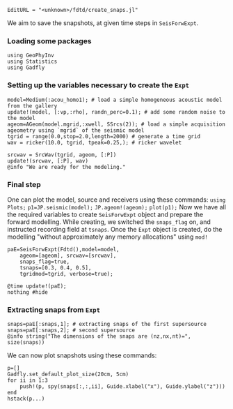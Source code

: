 ```@meta
EditURL = "<unknown>/fdtd/create_snaps.jl"
```

We aim to save the snapshots, at given time steps in `SeisForwExpt`.

### Loading some packages

```@example create_snaps
using GeoPhyInv
using Statistics
using Gadfly
```

### Setting up the variables necessary to create the `Expt`

```@example create_snaps
model=Medium(:acou_homo1); # load a simple homogeneous acoustic model from the gallery
update!(model, [:vp,:rho], randn_perc=0.1); # add some random noise to the model
ageom=AGeom(model.mgrid,:xwell, SSrcs(2)); # load a simple acquisition ageometry using `mgrid` of the seismic model
tgrid = range(0.0,stop=2.0,length=2000) # generate a time grid
wav = ricker(10.0, tgrid, tpeak=0.25,); # ricker wavelet

srcwav = SrcWav(tgrid, ageom, [:P])
update!(srcwav, [:P], wav)
@info "We are ready for the modeling."
```

### Final step

One can plot the model, source and receivers using these commands:
`using Plots;`
`p1=JP.seismic(model);`
`JP.ageom!(ageom);`
`plot(p1);`
Now we have all the required variables to create `SeisForwExpt` object and
prepare the forward modelling.
While creating, we switched the `snaps_flag` on, and instructed recording field at
`tsnaps`.
Once the `Expt` object is created, do the modelling "without approximately any
memory allocations" using `mod!`

```@example create_snaps
paE=SeisForwExpt(Fdtd(),model=model,
	ageom=[ageom], srcwav=[srcwav],
	snaps_flag=true,
	tsnaps=[0.3, 0.4, 0.5],
	tgridmod=tgrid, verbose=true);

@time update!(paE);
nothing #hide
```

### Extracting snaps from `Expt`

```@example create_snaps
snaps=paE[:snaps,1]; # extracting snaps of the first supersource
snaps=paE[:snaps,2]; # second supersource
@info string("The dimensions of the snaps are (nz,nx,nt)=", size(snaps))
```

We can now plot snapshots using these commands:

```@example create_snaps
p=[]
Gadfly.set_default_plot_size(20cm, 5cm)
for ii in 1:3
	push!(p, spy(snaps[:,:,ii], Guide.xlabel("x"), Guide.ylabel("z")))
end
hstack(p...)
```

